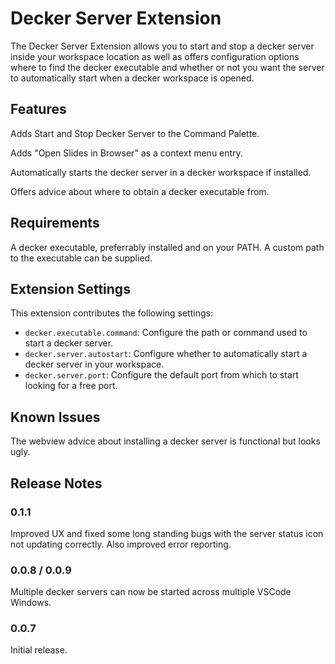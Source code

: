 # Decker Server Extension

The Decker Server Extension allows you to start and stop a decker server inside your workspace location as well as offers configuration options where to find the decker executable and whether or not you want the server to automatically start when a decker workspace is opened.

## Features

Adds Start and Stop Decker Server to the Command Palette.

Adds "Open Slides in Browser" as a context menu entry.

Automatically starts the decker server in a decker workspace if installed.

Offers advice about where to obtain a decker executable from.

## Requirements

A decker executable, preferrably installed and on your PATH. A custom path to the executable can be supplied.

## Extension Settings

This extension contributes the following settings:

* `decker.executable.command`: Configure the path or command used to start a decker server.
* `decker.server.autostart`: Configure whether to automatically start a decker server in your workspace.
* `decker.server.port`: Configure the default port from which to start looking for a free port.

## Known Issues

The webview advice about installing a decker server is functional but looks ugly.

## Release Notes

### 0.1.1

Improved UX and fixed some long standing bugs with the server status icon not updating correctly. Also improved error reporting.

### 0.0.8 / 0.0.9

Multiple decker servers can now be started across multiple VSCode Windows.

### 0.0.7

Initial release.
